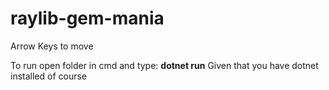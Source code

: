 # raylib-gem-mania
 
Arrow Keys to move

To run open folder in cmd and type: <b>dotnet run</b>
Given that you have dotnet installed of course
